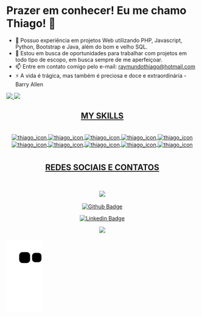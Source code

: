 # Prazer em conhecer! Eu me chamo Thiago! 👋



- 🔭 Possuo experiência em projetos Web utilizando PHP, Javascript, Python, Bootstrap e Java, além do bom e velho SQL. 
- 👯 Estou em busca de oportunidades para trabalhar com projetos em todo tipo de escopo, em busca sempre de me aperfeiçoar.
- 📫 Entre em contato comigo pelo e-mail: raymundothiago@hotmail.com
- ⚡ A vida é trágica, mas também é preciosa e doce e extraordinária - Barry Allen


<div>
<a href="https:github.com/Rayago">
<img heigth="180em" src="https://github-readme-stats.vercel.app/api?username=Rayago&show_icons=true&theme=tokyonight&include_all_commits=true&count_private=true"/>
<img heigth="180em" src="https://github-readme-stats.vercel.app/api/top-langs/?username=Rayago&layout=compact&langs_count=16&theme=tokyonight"/>
</div>
   
<div>
   <h2 text align="center">MY SKILLS</h2>
</div>   
   
<div style="display: inline_block" align="center">

   
   
   <BR>
      <img align="center" alt="thiago_icon" height="30" width="40" src="https://cdn.jsdelivr.net/gh/devicons/devicon/icons/python/python-original.svg" />
      <img align="center" alt="thiago_icon" height="30" width="40"src="https://cdn.jsdelivr.net/gh/devicons/devicon/icons/php/php-original.svg" />
      <img align="center" alt="thiago_icon" height="30" width="40"src="https://cdn.jsdelivr.net/gh/devicons/devicon/icons/html5/html5-original.svg" />
      <img align="center" alt="thiago_icon" height="30" width="40"src="https://cdn.jsdelivr.net/gh/devicons/devicon/icons/javascript/javascript-original.svg" />
      <img align="center" alt="thiago_icon" height="30" width="40"src="https://cdn.jsdelivr.net/gh/devicons/devicon/icons/github/github-original.svg"/>
      <img align="center" alt="thiago_icon" height="30" width="40"src="https://cdn.jsdelivr.net/gh/devicons/devicon/icons/linux/linux-original.svg" />
      <img align="center" alt="thiago_icon" height="30" width="40"src="https://cdn.jsdelivr.net/gh/devicons/devicon/icons/java/java-original.svg" />     
      <img align="center" alt="thiago_icon" height="30" width="40"src="https://cdn.jsdelivr.net/gh/devicons/devicon/icons/visualstudio/visualstudio-plain.svg" />
      <img align="center" alt="thiago_icon" height="30" width="40"src="https://cdn.jsdelivr.net/gh/devicons/devicon/icons/mysql/mysql-plain.svg"/>
      <img align="center" alt="thiago_icon" height="30" width="40"src="https://cdn.jsdelivr.net/gh/devicons/devicon/icons/bootstrap/bootstrap-original.svg"/>
   

      
   </div>
      
#
<div>
   <h2 text align="center">REDES SOCIAIS E CONTATOS</h2>
</div>   

<div style="display: inline_block" align="center"> <br>
    
<a href = "mailto:raymundo.guimaraes@iesb.edu.br"><img src="https://img.shields.io/badge/-Gmail-%23333?style=for-the-badge&logo=gmail&logoColor=white" target="_blank"></a>
  
[![Github Badge](https://img.shields.io/badge/-Github-000?style=flat-square&logo=Github&logoColor=white&link=https://github.com/Rayago)](https://github.com/Rayago)
  
[![Linkedin Badge](https://img.shields.io/badge/-LinkedIn-blue?style=flat-square&logo=Linkedin&logoColor=white&link=https://www.linkedin.com/in/raymundo-thiago/)](https://www.linkedin.com/in/raymundo-thiago/?originalSubdomain=br)

  <a href="https://www.instagram.com/estudatech/" target="_blank"><img src="https://img.shields.io/badge/-Instagram-%23E4405F?style=for-the-badge&logo=instagram&logoColor=white" target="_blank"></a> 
  </div>

 
  ![Snake animation](https://github.com/Rayago/Rayago/blob/output/github-contribution-grid-snake.svg)
 
</div>
